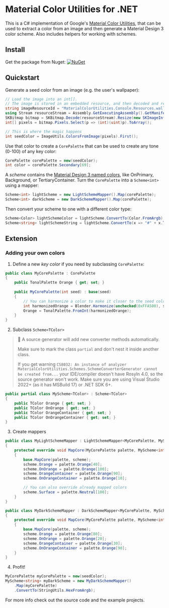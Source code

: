 
# Material Color Utilities for .NET

This is a C# implementation of Google's [Material Color Utilities](https://github.com/material-foundation/material-color-utilities), that can be used to extract a color from an image and then generate a Material Design 3 color scheme. Also includes helpers for working with schemes.

## Install

Get the package from Nuget:
[![NuGet](https://img.shields.io/nuget/v/MaterialColorUtilities.svg)](https://www.nuget.org/packages/MaterialColorUtilities)

## Quickstart

Generate a seed color from an image (e.g. the user's wallpaper):

```csharp
// Load the image into an int[].
// The image is stored in an embedded resource, and then decoded and resized using SkiaSharp.
string imageResourceId = "MaterialColorUtilities.Console.Resources.wallpaper.webp";
using Stream resourceStream = Assembly.GetExecutingAssembly().GetManifestResourceStream(imageResourceId);
SKBitmap bitmap = SKBitmap.Decode(resourceStream).Resize(new SKImageInfo(112, 112), SKFilterQuality.Medium);
int[] pixels = bitmap.Pixels.Select(p => (int)(uint)p).ToArray();

// This is where the magic happens
int seedColor = ImageUtils.ColorsFromImage(pixels).First();
```

Use that color to create a `CorePalette` that can be used to create any tone (0-100) of any key color:

```csharp
CorePalette corePalette = new(seedColor);
int color = corePalette.Secondary[69];
```

A *scheme* contains the [Material Design 3 named colors](https://m3.material.io/styles/color/the-color-system/tokens), like OnPrimary, Background, or TertiaryContainer. Turn the `CorePalette` into a `Scheme<int>` using a mapper:

```csharp
Scheme<int> lightScheme = new LightSchemeMapper().Map(corePalette);
Scheme<int> darkScheme = new DarkSchemeMapper().Map(corePalette);
```

Then convert your scheme to one with a different color type:

```csharp
Scheme<Color> lightSchemeColor = lightScheme.ConvertTo(Color.FromArgb);
Scheme<string> lightSchemeString = lightScheme.ConvertTo(x => "#" + x.ToString("X")[2..]);
```

## Extension
### Adding your own colors

1. Define a new *key color* if you need by subclassing `CorePalette`:

```csharp
public class MyCorePalette : CorePalette
{
    public TonalPalette Orange { get; set; }
    
    public MyCorePalette(int seed) : base(seed)
    {
        // You can harmonize a color to make it closer to the seed color
        int harmonizedOrange = Blender.Harmonize(unchecked(0xFFA500), seed);
        Orange = TonalPalette.FromInt(harmonizedOrange);
    }
}
```

2. Subclass `Scheme<TColor>`

> 🤖 A source generator will add new converter methods automatically.
> 
> Make sure to mark the class `partial` and don't nest it inside another class.
> 
> If you get warning `CS8032: An instance of analyzer MaterialColorUtilities.Schemes.SchemeConverterGenerator cannot be created from...`
> your IDE/compiler doesn't have Rosyln 4.0, so the source generator won't work.
> Make sure you are using Visual Studio 2022+ (as it has MSBuild 17) or .NET SDK 6+.

```csharp
public partial class MyScheme<TColor> : Scheme<TColor>
{
    public TColor Orange { get; set; }
    public TColor OnOrange { get; set; }
    public TColor OrangeContainer { get; set; }
    public TColor OnOrangeContainer { get; set; }
}
```

3. Create mappers

```csharp
public class MyLightSchemeMapper : LightSchemeMapper<MyCorePalette, MyScheme<int>>
{
    protected override void MapCore(MyCorePalette palette, MyScheme<int> scheme)
    {
        base.MapCore(palette, scheme);
        scheme.Orange = palette.Orange[40];
        scheme.OnOrange = palette.Orange[100];
        scheme.OrangeContainer = palette.Orange[90];
        scheme.OnOrangeContainer = palette.Orange[10];

        // You can also override already mapped colors
        scheme.Surface = palette.Neutral[100];
    }
}

public class MyDarkSchemeMapper : DarkSchemeMapper<MyCorePalette, MyScheme<int>>
{
    protected override void MapCore(MyCorePalette palette, MyScheme<int> scheme)
    {
        base.MapCore(palette, scheme);
        scheme.Orange = palette.Orange[80];
        scheme.OnOrange = palette.Orange[20];
        scheme.OrangeContainer = palette.Orange[30];
        scheme.OnOrangeContainer = palette.Orange[90];
    }
}
```

4. Profit!

```csharp
MyCorePalette myCorePalette = new(seedColor);
MyScheme<string> myDarkScheme = new MyDarkSchemeMapper()
    .Map(myCorePalette)
    .ConvertTo(StringUtils.HexFromArgb);
```

For more info check out the source code and the example projects.
